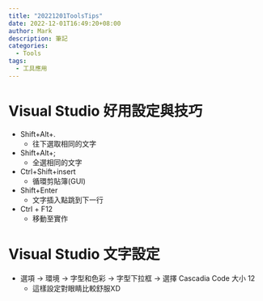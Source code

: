 ```yaml
---
title: "20221201ToolsTips"
date: 2022-12-01T16:49:20+08:00
author: Mark
description: 筆記
categories:
  - Tools
tags:
  - 工具應用
---
```


# Visual Studio 好用設定與技巧

- Shift+Alt+.
  - 往下選取相同的文字
- Shift+Alt+;
  - 全選相同的文字
- Ctrl+Shift+insert
  - 循環剪貼簿(GUI)
- Shift+Enter
  - 文字插入點跳到下一行
- Ctrl + F12
  - 移動至實作

# Visual Studio 文字設定

* 選項 &rarr; 環境  &rarr; 字型和色彩  &rarr; 字型下拉框  &rarr; 選擇 Cascadia Code 大小 12 
  - 這樣設定對眼睛比較舒服XD
